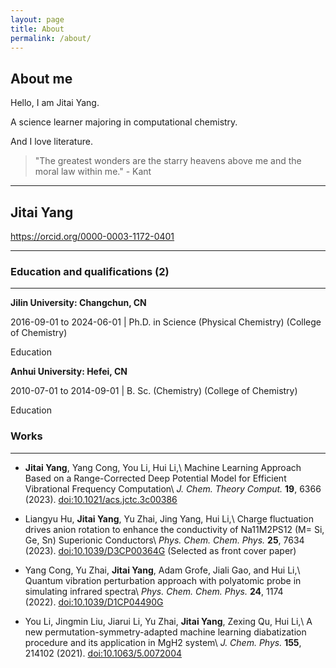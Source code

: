 ```yaml
---
layout: page
title: About
permalink: /about/
---
```


## About me
Hello, I am Jitai Yang.

A science learner majoring in computational chemistry.

And I love literature.

> "The greatest wonders are the starry heavens above me and the moral law within me."  - Kant

----

## Jitai Yang  
https://orcid.org/0000-0003-1172-0401

----

### Education and qualifications (2)

----

**Jilin University: Changchun, CN**

2016-09-01 to 2024-06-01 | Ph.D. in Science (Physical Chemistry) (College of Chemistry)

Education

**Anhui University: Hefei, CN**

2010-07-01 to 2014-09-01 | B. Sc. (Chemistry) (College of Chemistry)

Education
 
### Works

----

- **Jitai Yang**, Yang Cong, You Li, Hui Li,\\
Machine Learning Approach Based on a Range-Corrected Deep Potential Model for Efficient Vibrational Frequency Computation\\
_J. Chem. Theory Comput._ **19**, 6366 (2023). [doi:10.1021/acs.jctc.3c00386](https://doi.org/10.1021/acs.jctc.3c00386)

- Liangyu Hu, **Jitai Yang**, Yu Zhai, Jing Yang, Hui Li,\\
Charge fluctuation drives anion rotation to enhance the conductivity of Na11M2PS12 (M= Si, Ge, Sn) Superionic Conductors\\
_Phys. Chem. Chem. Phys._ **25**, 7634 (2023). [doi:10.1039/D3CP00364G](https://doi.org/10.1039/D3CP00364G) (Selected as front cover paper)
- Yang Cong, Yu Zhai, **Jitai Yang**, Adam Grofe, Jiali Gao, and Hui Li,\\
  Quantum vibration perturbation approach with polyatomic probe in simulating infrared spectra\\
  _Phys. Chem. Chem. Phys._ **24**, 1174 (2022). [doi:10.1039/D1CP04490G](https://doi.org/10.1039/D1CP04490G)
- You Li, Jingmin Liu, Jiarui Li, Yu Zhai, **Jitai Yang**, Zexing Qu, Hui Li,\\
    A new permutation-symmetry-adapted machine learning diabatization procedure and its application in MgH2 system\\
    _J. Chem. Phys._ **155**, 214102 (2021). [doi:10.1063/5.0072004](https://doi.org/10.1063/5.0072004)
